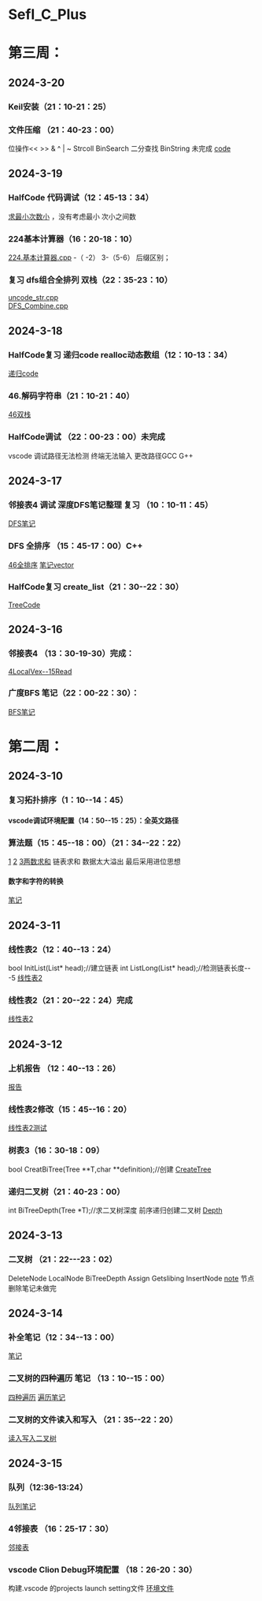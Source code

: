 # Sefl_C_Plus
# 第三周：
## 2024-3-20
### Keil安装（21：10-21：25）
### 文件压缩 （21：40-23：00）
位操作<< >> & ^ | ~
Strcoll  BinSearch 二分查找
 BinString 未完成
 [code](https://github.com/Enolaalone/Sefl_C_Plus/blob/main/2024-3-20/2BinSearch.cpp)
## 2024-3-19
### HalfCode 代码调试（12：45-13：34）
[求最小次数小](https://github.com/Enolaalone/Sefl_C_Plus/blob/main/2024-3-19/3create_list.cpp) ，没有考虑最小 次小之间数
### 224基本计算器（16：20-18：10）
[224.基本计算器.cpp](https://github.com/Enolaalone/Sefl_C_Plus/blob/main/2024-3-19/224.%E5%9F%BA%E6%9C%AC%E8%AE%A1%E7%AE%97%E5%99%A8.cpp)
-（  -2）  3-（5-6） 后缀区别；
### 复习 dfs组合全排列 双栈（22：35-23：10） 
[uncode_str.cpp](https://github.com/Enolaalone/Sefl_C_Plus/blob/main/2024-3-19/uncode_str.cpp)  
[DFS_Combine.cpp](https://github.com/Enolaalone/Sefl_C_Plus/blob/main/2024-3-19/DFS_Combine.cpp)

## 2024-3-18
### HalfCode复习 递归code realloc动态数组（12：10-13：34）
[递归code](https://github.com/Enolaalone/Sefl_C_Plus/tree/main/2024-3-18/1HalfCode)
### 46.解码字符串（21：10-21：40）
[46双栈](https://github.com/Enolaalone/Sefl_C_Plus/blob/main/2024-3-18/394%E5%AD%97%E7%AC%A6%E4%B8%B2%E8%A7%A3%E7%A0%81.cpp)
### HalfCode调试 （22：00-23：00）未完成
vscode 调试路径无法检测 终端无法输入 更改路径GCC G++
## 2024-3-17
### 邻接表4 调试 深度DFS笔记整理 复习 （10：10-11：45）
[DFS笔记](https://github.com/Enolaalone/Sefl_C_Plus/blob/main/2024-3-17/%E6%B7%B1%E5%BA%A6%E4%BC%98%E5%85%88DFS.md)
### DFS 全排序 （15：45-17：00）C++
[46全排序](https://github.com/Enolaalone/Sefl_C_Plus/blob/main/2024-3-17/46%E5%85%A8%E6%8E%92%E5%88%97.cpp)
[笔记vector](https://github.com/Enolaalone/Sefl_C_Plus/blob/main/2024-3-17/%E6%B7%B1%E5%BA%A6%E4%BC%98%E5%85%88DFS.md)
### HalfCode复习 create_list（21：30--22：30）
[TreeCode](https://github.com/Enolaalone/Sefl_C_Plus/tree/main/2024-3-17/1HalfCode)

## 2024-3-16
### 邻接表4 （13：30-19-30）完成：
[4LocalVex--15Read](https://github.com/Enolaalone/Sefl_C_Plus/tree/main/2024-3-16)
### 广度BFS 笔记（22：00-22：30）：
[BFS笔记](https://github.com/Enolaalone/Sefl_C_Plus/blob/main/2024-3-16/%E5%B9%BF%E5%BA%A6%E4%BC%98%E5%85%88%E9%81%8D%E5%8E%86%E7%9A%84%E5%8E%9F%E7%90%86%EF%BC%9A.md)

# 第二周：
## 2024-3-10

### 复习拓扑排序（1：10--14：45） 
#### vscode调试环境配置（14：50--15：25）：全英文路径
### 算法题（15：45--18：00）（21：34--22：22）
[1](https://github.com/Enolaalone/Sefl_C_Plus/blob/main/2024-3-10/150%E9%80%86%E6%B3%A2%E5%85%B0.cpp)
[2](https://github.com/Enolaalone/Sefl_C_Plus/blob/main/2024-3-10/155%E6%9C%80%E5%B0%8F%E6%A0%88.cpp)
[3两数求和](https://github.com/Enolaalone/Sefl_C_Plus/tree/main/2024-3-10/2%E4%B8%A4%E6%95%B0%E5%92%8C) 链表求和 数据太大溢出 最后采用进位思想

#### 数字和字符的转换
[笔记](https://github.com/Enolaalone/Sefl_C_Plus/blob/main/2024-3-10/%E4%B8%80%E3%80%81%E6%95%B0%E5%AD%97%E8%BD%AC%E5%AD%97%E7%AC%A6%E4%B8%B2.md)



## 2024-3-11

### 线性表2（12：40--13：24）
bool InitList(List* head);//建立链表
int ListLong(List* head);//检测链表长度---5
[线性表2](https://github.com/Enolaalone/Sefl_C_Plus/tree/main/2024-3-11/2ListStruct)

### 线性表2（21：20--22：24）完成
[线性表2](https://github.com/Enolaalone/Sefl_C_Plus/tree/main/2024-3-11/2ListStruct)



## 2024-3-12

### 上机报告 （12：40--13：26）
[报告](https://github.com/Enolaalone/Sefl_C_Plus/blob/main/2024-3-12/%E6%8A%A5%E5%91%8A.md)

### 线性表2修改（15：45--16：20）
[线性表2测试](https://github.com/Enolaalone/Sefl_C_Plus/blob/main/2024-3-12/14_0Read.c)

### 树表3（16：30-18：09）
bool CreatBiTree(Tree **T,char **definition);//创建
[CreateTree](https://github.com/Enolaalone/Sefl_C_Plus/tree/main/2024-3-12/3TreeStruct)

### 递归二叉树（21：40-23：00）
int BiTreeDepth(Tree *T);//求二叉树深度
前序递归创建二叉树
[Depth](https://github.com/Enolaalone/Sefl_C_Plus/blob/main/2024-3-12/%E5%89%8D%E5%BA%8F%E5%88%9B%E5%BB%BA%E4%BA%8C%E5%8F%89%E6%A0%91%EF%BC%9A.md)

## 2024-3-13
### 二叉树 （21：22---23：02）
DeleteNode LocalNode BiTreeDepth Assign Getslibing InsertNode
[note](https://github.com/Enolaalone/Sefl_C_Plus/tree/main/2024-3-13/3TreeStruct)
节点删除笔记未做完





## 2024-3-14
### 补全笔记（12：34--13：00）
[笔记](https://github.com/Enolaalone/Sefl_C_Plus/blob/main/2024-3-14/%E6%A0%91%EF%BC%88%E5%88%A0%E9%99%A4%E8%8A%82%E7%82%B9.md)

### 二叉树的四种遍历 笔记 （13：10--15：00）
[四种遍历](https://github.com/Enolaalone/Sefl_C_Plus/tree/main/2024-3-14/3TreeStruct)
[遍历笔记](https://github.com/Enolaalone/Sefl_C_Plus/blob/main/2024-3-14/%E4%BA%8C%E5%8F%89%E6%A0%91%E9%81%8D%E5%8E%86.md)

### 二叉树的文件读入和写入 （21：35--22：20）
[读入写入二叉树](https://github.com/Enolaalone/Sefl_C_Plus/tree/main/2024-3-14/3TreeStruct)



## 2024-3-15
### 队列（12:36-13:24）
[队列笔记](https://github.com/Enolaalone/Sefl_C_Plus/blob/main/2024-3-15/%E9%98%9F%E5%88%97%E7%BB%93%E6%9E%84%EF%BC%9A.md)

### 4邻接表 （16：25-17：30）
[邻接表](https://github.com/Enolaalone/Sefl_C_Plus/tree/main/2024-3-15/4HashStruct)

### vscode Clion Debug环境配置 （18：26-20：30）
构建.vscode 的projects launch setting文件
[环境文件](https://github.com/Enolaalone/Sefl_C_Plus/tree/main/2024-3-15/4HashStruct/vscode)
